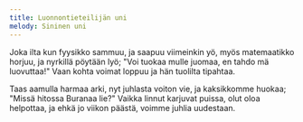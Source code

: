 ```yaml
---
title: Luonnontieteilijän uni
melody: Sininen uni
---
```


Joka ilta kun fyysikko sammuu,
ja saapuu viimeinkin yö,
myös matemaatikko horjuu,
ja nyrkillä pöytään lyö;
"Voi tuokaa mulle juomaa,
en tahdo mä luovuttaa!"
Vaan kohta voimat loppuu
ja hän tuolilta tipahtaa.

Taas aamulla harmaa arki,
nyt juhlasta voiton vie,
ja kaksikkomme huokaa;
"Missä hitossa Buranaa lie?"
Vaikka linnut karjuvat puissa,
olut oloa helpottaa,
ja ehkä jo viikon päästä,
voimme juhlia uudestaan.
